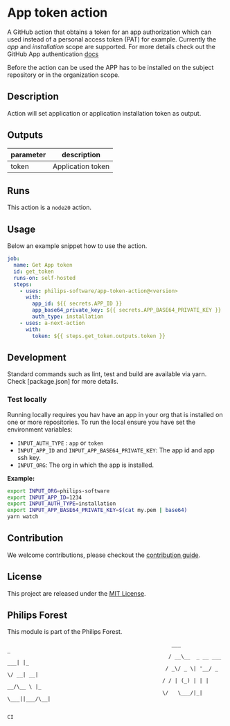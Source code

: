 # App token action

A GitHub action that obtains a token for an app authorization which can used instead of a personal access token (PAT) for example. Currently the *app* and *installation* scope are supported. For more details check out the GitHub App authentication [docs](https://docs.github.com/en/free-pro-team@latest/developers/apps/authenticating-with-github-apps)

Before the action can be used the APP has to be installed on the subject repository or in the organization scope.


<!-- action-docs-description -->
## Description

Action will set application or application installation token as output.
<!-- action-docs-description -->

<!-- action-docs-inputs -->

<!-- action-docs-inputs -->

<!-- action-docs-outputs -->
## Outputs

| parameter | description |
| --- | --- |
| token | Application token |
<!-- action-docs-outputs -->

<!-- action-docs-runs -->
## Runs

This action is a `node20` action.
<!-- action-docs-runs -->

## Usage

Below an example snippet how to use the action.

```yml
job:
  name: Get App token
  id: get_token
  runs-on: self-hosted
  steps:
    - uses: philips-software/app-token-action@<version>
      with:
        app_id: ${{ secrets.APP_ID }}
        app_base64_private_key: ${{ secrets.APP_BASE64_PRIVATE_KEY }}
        auth_type: installation
    - uses: a-next-action
      with:
        token: ${{ steps.get_token.outputs.token }}

```

## Development

Standard commands such as lint, test and build are available via yarn. Check [package.json] for more details.

### Test locally

Running locally requires you hav have an app in your org that is installed on one or more repositories. To run the local ensure you have set the environment variables:

- `INPUT_AUTH_TYPE` : `app` or `token`
- `INPUT_APP_ID` and `INPUT_APP_BASE64_PRIVATE_KEY`: The app id and app ssh key. 
- `INPUT_ORG`: The org in which the app is installed.


**Example:**

```bash
export INPUT_ORG=philips-software
export INPUT_APP_ID=1234
export INPUT_AUTH_TYPE=installation
export INPUT_APP_BASE64_PRIVATE_KEY=$(cat my.pem | base64)
yarn watch
```

## Contribution

We welcome contributions, please checkout the [contribution guide](CONTRIBUTING.md). 


## License

This project are released under the [MIT License](./LICENSE).

## Philips Forest

This module is part of the Philips Forest.

```
                                                     ___                   _
                                                    / __\__  _ __ ___  ___| |_
                                                   / _\/ _ \| '__/ _ \/ __| __|
                                                  / / | (_) | | |  __/\__ \ |_
                                                  \/   \___/|_|  \___||___/\__|

                                                                            CI
```
